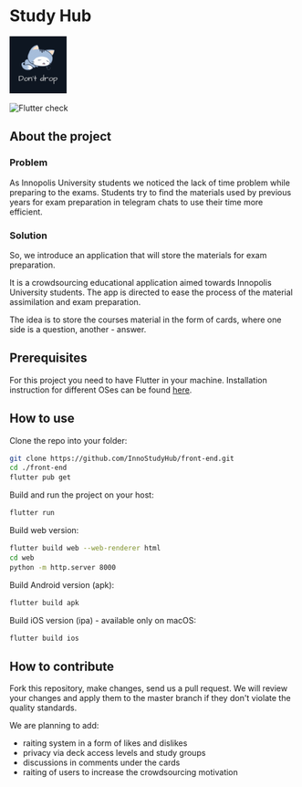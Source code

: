 # Study Hub

<img src="./assets/readme/logo.png" alt="logo" width="100"/>

![Flutter check](https://github.com/InnoStudyHub/front-end/actions/workflows/flutter_check.yml/badge.svg)

## About the project

### Problem

As Innopolis University students we noticed the lack of time problem while preparing to the exams. Students try to find the materials used by previous years for exam preparation in telegram chats to use their time more efficient.

### Solution

So, we introduce an application that will store the materials for exam preparation.

It is a crowdsourcing educational application aimed towards Innopolis University students. The app is directed to ease the process of the material assimilation and exam preparation.

The idea is to store the courses material in the form of cards, where one side is a question, another - answer.

## Prerequisites

For this project you need to have Flutter in your machine. Installation instruction for different OSes can be found [here](https://docs.flutter.dev/get-started/install).

## How to use

Clone the repo into your folder:

```bash
git clone https://github.com/InnoStudyHub/front-end.git
cd ./front-end
flutter pub get
```

Build and run the project on your host:

```bash
flutter run
```

Build web version:

```bash
flutter build web --web-renderer html
cd web
python -m http.server 8000
```

Build Android version (apk):

```bash
flutter build apk
```

Build iOS version (ipa) - available only on macOS:

```bash
flutter build ios
```

## How to contribute

Fork this repository, make changes, send us a pull request. We will review your changes and apply them to the master branch if they don't violate the quality standards.

We are planning to add:

- raiting system in a form of likes and dislikes
- privacy via deck access levels and study groups
- discussions in comments under the cards
- raiting of users to increase the crowdsourcing motivation
